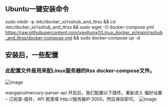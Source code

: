 
## Ubuntu一键安装命令

sudo mkdir -p /etc/docker_xi/rsshub_and_ttrss && cd /etc/docker_xi/rsshub_and_ttrss && sudo wget  -O docker-compose.yml https://raw.githubusercontent.com/xieshunxi1/Linux_docker_xi/main/rsshub_and_ttrss/docker-compose.yml && sudo docker-compose up -d


## 安装后，一些配置

### 此配置文件是用来配Linux服务器的Rss docker-compose文件。

![image](https://user-images.githubusercontent.com/111758647/201474421-dff9b606-e56c-45ca-af15-72c67cf3b376.png)

wangqiru/mercury-parser-api 开启后，我们配置以下插件。重新进入 偏好设置 – 订阅源-插件，API 那里填 http://服务器IP:3000，然后保存即可。
![image](https://user-images.githubusercontent.com/111758647/201474372-36a12b7a-7653-4834-8d85-2211f02ffd27.png)


